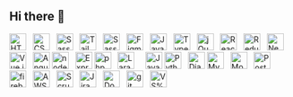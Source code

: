 ## Hi there 👋

<!--
**modernstacker/modernstacker** is a ✨ _special_ ✨ repository because its `README.md` (this file) appears on your GitHub profile.

Here are some ideas to get you started:

- 🔭 I’m currently working on ...
- 🌱 I’m currently learning ...
- 👯 I’m looking to collaborate on ...
- 🤔 I’m looking for help with ...
- 💬 Ask me about ...
- 📫 How to reach me: ...
- 😄 Pronouns: ...
- ⚡ Fun fact: ...
-->

<div>
      <img src="https://img.shields.io/badge/HTML5-282C34?logo=html5&logoColor=E34F26" alt="HTML5 logo" title="HTML5" height="30" />  
    <img src="https://img.shields.io/badge/CSS3-282C34?logo=css3&logoColor=1572B6" alt="CSS3 logo" title="CSS3" height="30" />  
    <img src="https://img.shields.io/badge/Sass-282C34?logo=Sass&logoColor=F5517F" alt="Sass logo" title="Sass" height="30" />  
    <img src="https://img.shields.io/badge/Tailwindcss-282C34?logo=Tailwindcss&logoColor=F5517F" alt="Tailwindcss logo" title="TailwindCSS" height="30" />  
    <img src="https://img.shields.io/badge/Bootstrap-282C34?logo=Bootstrap&logoColor=F5517F" alt="Sass logo" title="Sass" height="30" />  
    <img src="https://img.shields.io/badge/Figma-282C34?logo=Figma&logoColor=F5517F" alt="Figma logo" title="Figma" height="30" />  
    <img src="https://img.shields.io/badge/JavaScript-282C34?logo=JavaScript&logoColor=F7DF1E" alt="JavaScript logo" title="JavaScript" height="30" /></span>  
    <img src="https://img.shields.io/badge/TypeScript-282C34?logo=TypeScript&logoColor=3178C6" alt="TypeScript logo" title="TypeScript" height="30" />  
    <img src="https://img.shields.io/badge/JQuery-282C34?logo=jQuery&logoColor=3178C6" alt="jQuery logo" title="jQuery" height="30" />  
    <img src="https://img.shields.io/badge/React-282C34?logo=React&logoColor=61DBFB" alt="React logo" title="React" height="30" />  
    <img src="https://img.shields.io/badge/Redux-282C34?logo=redux&logoColor=61DBFB" alt="Redux logo" title="Redux" height="30" />  
    <img src="https://img.shields.io/badge/Next.js-282C34?logo=Next.js&logoColor=41B883" alt="Next.js logo" title="Next.js" height="30" />  
    <img src="https://img.shields.io/badge/Vue.js-282C34?logo=Vue.js&logoColor=61DBFB" alt="Vue.js logo" title="Vue.js" height="30" />  
    <img src="https://img.shields.io/badge/Angular-282C34?logo=Angular&logoColor=41B883" alt="Angular logo" title="Angular.js" height="30" />
  <img src="https://img.shields.io/badge/node.js-282C34?logo=node.js&logoColor=F5517F" alt="node.js logo" title="node.js" height="30" />  
    <img src="https://img.shields.io/badge/Express-282C34?logo=Express&logoColor=41B883" alt="Express logo" title="Express" height="30" /> 
    <img src="https://img.shields.io/badge/php-282C34?logo=php&logoColor=41B883" alt="php logo" title="php" height="30" />  
    <img src="https://img.shields.io/badge/Laravel-282C34?logo=Laravel&logoColor=F05032" alt="Laravel logo" title="Laravel" height="30" />  
    <img src="https://img.shields.io/badge/Java-282C34?logo=Java&logoColor=grey" alt="Java logo" title="Java" height="30" />
    <img src="https://img.shields.io/badge/Python-282C34?logo=Python&logoColor=grey" alt="Python logo" title="Python" height="30" />  
    <img src="https://img.shields.io/badge/Django-282C34?logo=Django&logoColor=41B883" alt="Django logo" title="Django" height="30" />
  <img src="https://img.shields.io/badge/MySQL-282C34?logo=MySQL&logoColor=F7DF1E" alt="MySQL logo" title="MySQL" height="30" />  
    <img src="https://img.shields.io/badge/MongoDB-282C34?logo=MongoDB&logoColor=41B883" alt="MongoDB logo" title="MongoDB" height="30" />  
    <img src="https://img.shields.io/badge/PostgreSQL-282C34?logo=PostgreSQL&logoColor=41B883" alt="PostgreSQL logo" title="PostgreSQL" height="30" />  
    <img src="https://img.shields.io/badge/firebase-282C34?logo=firebase&logoColor=FFCB2B" alt="firebase logo" title="firebase" height="30" />  
    <img src="https://img.shields.io/badge/AWS-282C34?logo=AWS&logoColor=41B883" alt="AWS logo" title="AWS" height="30" />  
    <img src="https://img.shields.io/badge/Scrum-282C34?logo=Scrum&logoColor=41B883" alt="Scrum logo" title="Scrum" height="30" />  
    <img src="https://img.shields.io/badge/Jira-282C34?logo=Jira&logoColor=41B883" alt="Jira logo" title="Jira" height="30" />  
    <img src="https://img.shields.io/badge/Docker-282C34?logo=Docker&logoColor=007ACC" alt="Docker logo" title="Docker" height="30" />  
    <img src="https://img.shields.io/badge/Wordpress-282C34?logo=git&logoColor=F05032" alt="git logo" title="git" height="30" />  
    <img src="https://img.shields.io/badge/VS%20Code-282C34?logo=VS%20Code&logoColor=007ACC" alt="VS%20Code logo" title="VS%20Code" height="30" />
    </div>
